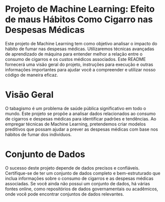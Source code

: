 # Projeto de Machine Learning: Efeito de maus Hábitos Como Cigarro nas Despesas Médicas
Este projeto de Machine Learning tem como objetivo analisar o impacto do hábito de fumar nas despesas médicas. Utilizaremos técnicas avançadas de aprendizado de máquina para entender melhor a relação entre o consumo de cigarros e os custos médicos associados. Este README fornecerá uma visão geral do projeto, instruções para execução e outras informações importantes para ajudar você a compreender e utilizar nosso código de maneira eficaz.

# Visão Geral
O tabagismo é um problema de saúde pública significativo em todo o mundo. Este projeto se propõe a analisar dados relacionados ao consumo de cigarros e despesas médicas para identificar padrões e tendências. Ao empregar técnicas de Machine Learning, pretendemos criar modelos preditivos que possam ajudar a prever as despesas médicas com base nos hábitos de fumar dos indivíduos.

# Conjunto de Dados
O sucesso deste projeto depende de dados precisos e confiáveis. Certifique-se de ter um conjunto de dados completo e bem-estruturado que inclua informações sobre o consumo de cigarros e as despesas médicas associadas. Se você ainda não possui um conjunto de dados, há várias fontes online, como repositórios de dados governamentais ou acadêmicos, onde você pode encontrar conjuntos de dados relevantes.
